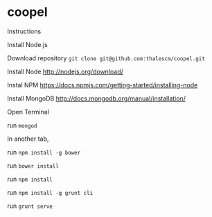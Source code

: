 # coopel

Instructions

Install Node.js



Download repository
`git clone git@github.com:thalescm/coopel.git`

Install Node 
http://nodejs.org/download/

Instal NPM
https://docs.npmjs.com/getting-started/installing-node

Install MongoDB
http://docs.mongodb.org/manual/installation/

Open Terminal

run `mongod`  

In another tab,

run
`npm install -g bower`

run
`bower install`

run
`npm install`

run
`npm install -g grunt cli`

run
`grunt serve`
